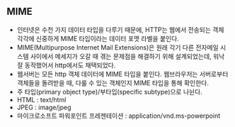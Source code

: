 ## MIME

-  인터넷은 수천 가지 데이터 타입을 다루기 때문에, HTTP는 웹에서 전송되는 객체 각각에 신중하게 MIME 타입이라는 데이터 포맷 라벨을 붙인다.
-  MIME(Multipurpose Internet Mail Extensions)은 원래 각기 다른 전자메일 시스템 사이에서 메세지가 오갈 때 겪는 문제점을 해결하기 위해 설계되었는데, 워낙 잘 동작했어서 http에서도 채택되었다.
-  웹서버는 모든 http 객체 데이터에 MIME 타입을 붙인다. 웹브라우저는 서버로부터 객체들을 돌려받을 때, 다룰 수 있는 객체인지 MIME 타입을 통해 확인한다.
-  주 타입(primary object type)/부타입(specific subtype)으로 나뉜다.
  -  HTML : text/html
  -  JPEG : image/jpeg
  -  마이크로소프트 파워포인트 프레젠테이션 : application/vnd.ms-powerpoint

